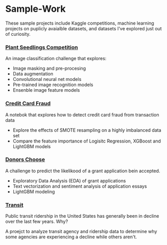 # Sample-Work

These sample projects include Kaggle competitions, machine learning projects on puplicly avaialble datasets, and datasets I've explored just out of curiosity.

### [Plant Seedlings Competition](https://github.com/dheinicke1/Sample-Work/tree/master/Plant%20Seedlings%20Classification)
An image classification challenge that explores:

- Image masking and pre-procesing
- Data augmentation
- Convolutional neural net models
- Pre-trained image recognition models
- Ensenble image feature models

### [Credit Card Fraud](https://github.com/dheinicke1/CreditCardFraud/blob/master/Credit%20Card%20Fraud%20Detection.ipynb)

A notebok that explores how to detect credit card fraud from transaction data

- Explore the effects of SMOTE resampling on a highly imbalanced data set
- Compare the feature importance of Logisitc Regression, XGBoost and LightGBM models

### [Donors Choose](https://github.com/dheinicke1/DonorsChoose)

A challenge to predict the likelikood of a grant application bein accepted.

- Exploratory Data Analysis (EDA) of grant applications
- Text vectorization and sentiment analysis of application essays
- LightGBM modeling

### [Transit](https://github.com/dheinicke1/Sample-Work/tree/master/Transit)

Public transit ridership in the United States has generally been in decline over the last few years. Why?

A proejct to analyze transit agency and ridership data to determine why some agencies are experiencing a decline while others aren't.
